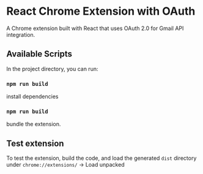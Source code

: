 # React Chrome Extension with OAuth
A Chrome extension built with React that uses OAuth 2.0 for Gmail API integration.

## Available Scripts

In the project directory, you can run:

### `npm run build`
install dependencies

### `npm run build`
bundle the extension.

## Test extension

To test the extension, build the code, and load the generated `dist` directory under `chrome://extensions/` -> Load unpacked